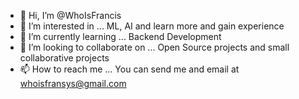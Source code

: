 - 👋 Hi, I’m @WhoIsFrancis
- 👀 I’m interested in ... ML, AI and learn more and gain experience
- 🌱 I’m currently learning ... Backend Development 
- 💞️ I’m looking to collaborate on ... Open Source projects and small collaborative projects
- 📫 How to reach me ... You can send me and email at whoisfransys@gmail.com

<!---
WhoIsFrancis/WhoIsFrancis is a ✨ special ✨ repository because its `README.md` (this file) appears on your GitHub profile.
You can click the Preview link to take a look at your changes.
--->
